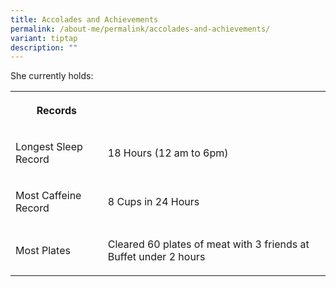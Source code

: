 ```yaml
---
title: Accolades and Achievements
permalink: /about-me/permalink/accolades-and-achievements/
variant: tiptap
description: ""
---
```

<p>She currently holds:</p>
<table>
<tbody>
<tr>
<th rowspan="1" colspan="1">
<p>Records</p>
</th>
<th rowspan="1" colspan="1">
<p></p>
</th>
</tr>
<tr>
<td rowspan="1" colspan="1">
<p>Longest Sleep Record</p>
</td>
<td rowspan="1" colspan="1">
<p>18 Hours (12 am to 6pm)</p>
</td>
</tr>
<tr>
<td rowspan="1" colspan="1">
<p>Most Caffeine Record</p>
</td>
<td rowspan="1" colspan="1">
<p>8 Cups in 24 Hours</p>
</td>
</tr>
<tr>
<td rowspan="1" colspan="1">
<p>Most Plates</p>
</td>
<td rowspan="1" colspan="1">
<p>Cleared 60 plates of meat with 3 friends at Buffet under 2 hours</p>
</td>
</tr>
</tbody>
</table>
<p></p>